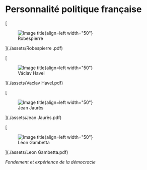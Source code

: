 # **Personnalité politique française**

[<figure markdown>![Image title](../assets/Robespierre-pdf.svg){align=left width="50"}<figcaption>Robespierre</figcaption></figure>](./assets/Robespierre .pdf)

[<figure markdown>![Image title](../assets/Vaclav-Havel-pdf.svg){align=left width="50"}<figcaption>Václav Havel</figcaption></figure>](./assets/Vaclav Havel.pdf)

[<figure markdown>![Image title](../assets/Jaurès-pdf.svg){align=left width="50"}<figcaption>Jean Jaurès</figcaption></figure>](./assets/Jean Jaurès.pdf)

[<figure markdown>![Image title](../assets/Gambetta-pdf.svg){align=left width="50"}<figcaption>Léon Gambetta</figcaption></figure>](./assets/Leon Gambetta.pdf)


*Fondement et expérience de la démocracie*